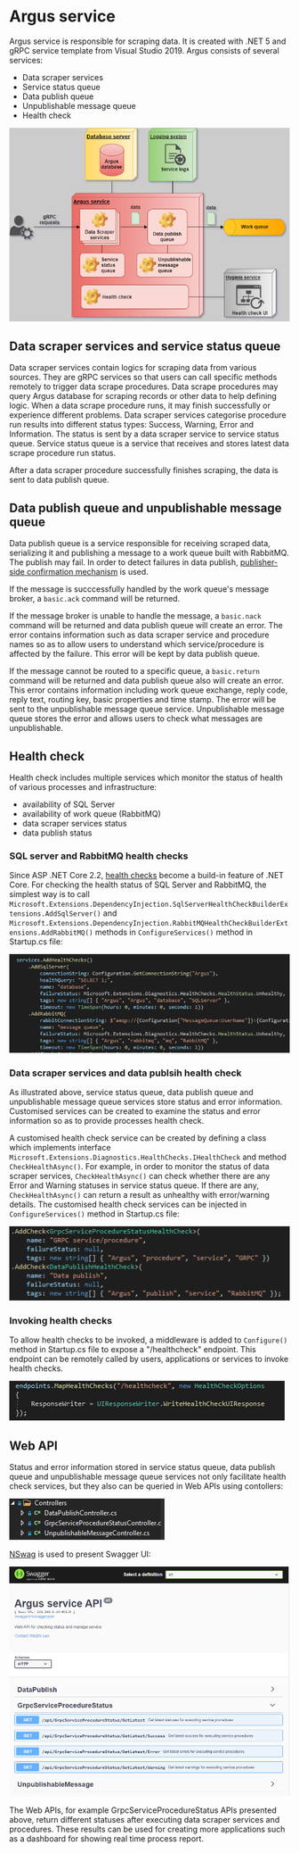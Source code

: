 # Argus service
Argus service is responsible for scraping data. It is created with .NET 5 and gRPC service template from Visual Studio 2019. Argus consists of several services:
* Data scraper services
* Service status queue
* Data publish queue
* Unpublishable message queue
* Health check

![argus structure](https://github.com/weizhi-luo/stocks/blob/main/doc/images/argus.png)

## Data scraper services and service status queue
Data scraper services contain logics for scraping data from various sources. They are gRPC services so that users can call specific methods remotely to trigger data scrape procedures. Data scrape procedures may query Argus database for scraping records or other data to help defining logic. When a data scrape procedure runs, it may finish successfully or experience different problems. Data scraper services categorise procedure run results into different status types: Success, Warning, Error and Information. The status is sent by a data scraper service to service status queue. Service status queue is a service that receives and stores latest data scrape procedure run status.

After a data scraper procedure successfully finishes scraping, the data is sent to data publish queue.

## Data publish queue and unpublishable message queue
Data publish queue is a service responsible for receiving scraped data, serializing it and publishing a message to a work queue built with RabbitMQ. The publish may fail. In order to detect failures in data publish, [publisher-side confirmation mechanism](https://www.rabbitmq.com/confirms.html#publisher-confirms) is used. 

If the message is succcessfully handled by the work queue's message broker, a ```basic.ack``` command will be returned. 

If the message broker is unable to handle the message, a ```basic.nack``` command will be returned and data publish queue will create an error. The error contains information such as data scraper service and procedure names so as to allow users to understand which service/procedure is affected by the failure. This error will be kept by data publish queue.

If the message cannot be routed to a specific queue, a ```basic.return``` command will be returned and data publish queue also will create an error. This error contains information including work queue exchange, reply code, reply text, routing key, basic properties and time stamp. The error will be sent to the unpublishable message queue service. Unpublishable message queue stores the error and allows users to check what messages are unpublishable. 

## Health check
Health check includes multiple services which monitor the status of health of various processes and infrastructure:
* availability of SQL Server
* availability of work queue (RabbitMQ)
* data scraper services status
* data publish status

### SQL server and RabbitMQ health checks
Since ASP .NET Core 2.2, [health checks](https://docs.microsoft.com/en-gb/dotnet/architecture/microservices/implement-resilient-applications/monitor-app-health) become a build-in feature of .NET Core. For checking the health status of SQL Server and RabbitMQ, the simplest way is to call ```Microsoft.Extensions.DependencyInjection.SqlServerHealthCheckBuilderExtensions.AddSqlServer()``` and ```Microsoft.Extensions.DependencyInjection.RabbitMQHealthCheckBuilderExtensions.AddRabbitMQ()``` methods in ```ConfigureServices()``` method in Startup.cs file:

![health_check_sql_mq](https://github.com/weizhi-luo/stocks/blob/main/doc/images/health_check_sql_mq.PNG)

### Data scraper services and data publsih health check
As illustrated above, service status queue, data publish queue and unpublishable message queue services store status and error information. Customised services can be created to examine the status and error information so as to provide processes health check. 

A customised health check service can be created by defining a class which implements interface ```Microsoft.Extensions.Diagnostics.HealthChecks.IHealthCheck``` and method ```CheckHealthAsync()```. For example, in order to monitor the status of data scraper services, ```CheckHealthAsync()``` can check whether there are any Error and Warning statuses in service status queue. If there are any, ```CheckHealthAsync()``` can return a result as unhealthy with error/warning details. The customised health check services can be injected in ```ConfigureServices()``` method in Startup.cs file:

![argus_customised_health_checks](https://github.com/weizhi-luo/stocks/blob/main/doc/images/argus_customised_health_checks.PNG)

### Invoking health checks
To allow health checks to be invoked, a middleware is added to ```Configure()``` method in Startup.cs file to expose a "/healthcheck" endpoint. This endpoint can be remotely called by users, applications or services to invoke health checks. 

![health_check_endpoint](https://github.com/weizhi-luo/stocks/blob/main/doc/images/health_check_endpoint.PNG)

## Web API
Status and error information stored in service status queue, data publish queue and unpublishable message queue services not only facilitate health check services, but they also can be queried in Web APIs using contollers:

![contoller](https://github.com/weizhi-luo/stocks/blob/main/doc/images/controllers.PNG)

[NSwag](https://docs.microsoft.com/en-us/aspnet/core/tutorials/getting-started-with-nswag?view=aspnetcore-5.0&tabs=visual-studio) is used to present Swagger UI:

![swagger_ui](https://github.com/weizhi-luo/stocks/blob/main/doc/images/swagger_ui.PNG)

The Web APIs, for example GrpcServiceProcedureStatus APIs presented above, return different statuses after executing data scraper services and procedures. These results can be used for creating more applications such as a dashboard for showing real time process report. 
